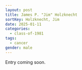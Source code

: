 ```yaml
---
layout: post
title: James P. "Jim" Holzknecht
sortKey: Holzknecht, Jim
date: 2025-01-11
categories:
  - class-of-1981
tags:
  - cancer
gender: male
---
```

E﻿ntry coming soon.